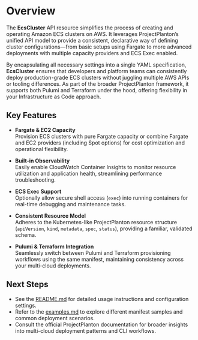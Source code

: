 # Overview

The **EcsCluster** API resource simplifies the process of creating and operating Amazon ECS clusters on AWS. It
leverages ProjectPlanton’s unified API model to provide a consistent, declarative way of defining cluster
configurations—from basic setups using Fargate to more advanced deployments with multiple capacity providers and ECS
Exec enabled.

By encapsulating all necessary settings into a single YAML specification, **EcsCluster** ensures that developers and
platform teams can consistently deploy production-grade ECS clusters without juggling multiple AWS APIs or tooling
differences. As part of the broader ProjectPlanton framework, it supports both Pulumi and Terraform under the hood,
offering flexibility in your Infrastructure as Code approach.

## Key Features

- **Fargate & EC2 Capacity**  
  Provision ECS clusters with pure Fargate capacity or combine Fargate and EC2 providers (including Spot options) for
  cost optimization and operational flexibility.

- **Built-in Observability**  
  Easily enable CloudWatch Container Insights to monitor resource utilization and application health, streamlining
  performance troubleshooting.

- **ECS Exec Support**  
  Optionally allow secure shell access (`exec`) into running containers for real-time debugging and maintenance tasks.

- **Consistent Resource Model**  
  Adheres to the Kubernetes-like ProjectPlanton resource structure (`apiVersion`, `kind`, `metadata`, `spec`, `status`),
  providing a familiar, validated schema.

- **Pulumi & Terraform Integration**  
  Seamlessly switch between Pulumi and Terraform provisioning workflows using the same manifest, maintaining consistency
  across your multi-cloud deployments.

## Next Steps

- See the [README.md](./README.md) for detailed usage instructions and configuration settings.
- Refer to the [examples.md](./examples.md) to explore different manifest samples and common deployment scenarios.
- Consult the official ProjectPlanton documentation for broader insights into multi-cloud deployment patterns and CLI
  workflows.
